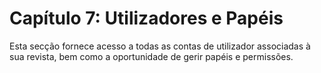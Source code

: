 # Capítulo 7: Utilizadores e Papéis
Esta secção fornece acesso a todas as contas de utilizador associadas à sua revista, bem como a oportunidade de gerir papéis e permissões.
